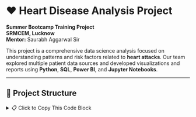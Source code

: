 # ❤️ Heart Disease Analysis Project

**Summer Bootcamp Training Project**  
**SRMCEM, Lucknow**  
**Mentor:** Saurabh Aggarwal Sir  

This project is a comprehensive data science analysis focused on understanding patterns and risk factors related to **heart attacks**. Our team explored multiple patient data sources and developed visualizations and reports using **Python**, **SQL**, **Power BI**, and **Jupyter Notebooks**.

---

## 📁 Project Structure

<details> <summary>📋 Click to Copy This Code Block</summary>





Summer-Bootcamp-Training-Project/

│

├── CSV/

│ ├── diagnoses+lab_results.csv

│ ├── diagnoses_updated.csv

│ ├── medications.csv

│ ├── patient+visit.csv

│ ├── patients+visits.csv

│ ├── updated_lab_results.csv

│ └── updated_patients.csv

│ └── visits.csv

│

├── Code/

│ ├── Heart_Disease_(Lab_result+Medication+Diagnoses).ipynb

│ ├── diagnoses+lab_result.ipynb

│ ├── paitents_.analysis.ipynb

│ ├── patients+visits.ipynb

│ └── visit_analysis.ipynb

│

├── SQL/

│ ├── heart_disease.sql

│ └── SQL_Report.pdf

│

├── PDF/

│ ├── Heart Disease Analysis Project.pdf

│ ├── Heart Disease.pdf

│ ├── Heart_Disease_Report.pdf

│ ├── Paitent_View.pdf

│ └── lab_diagnosis_analysis.pdf

│

├── PowerBI/

│ └── Heart Disease Analysis Project.pbix

│

└── README.md




---

## 📊 Project Highlights

- **Data Source:** Data was gathered from various **online health datasets**.
- **Data Files:** 5 key CSVs including:
  - `diagnoses_updated.csv`
  - `medications.csv`
  - `updated_lab_results.csv`
  - `updated_patients.csv`
  - `visits.csv`
- **Analysis Tools:**
  - Python libraries: `pandas`, `numpy`, `seaborn`, `matplotlib`, `fpdf`, `warnings`
  - SQL for querying structured data
  - Jupyter Notebooks for visual exploratory analysis
  - Power BI for interactive dashboards and stakeholder reporting

---

## 🧠 Key Insights

- Identification of critical lab results and diagnosis combinations that correlate with heart attacks.
- Frequency and type of medications administered.
- Patient visit trends and relationships between comorbidities and heart disease.
- Interactive dashboards summarizing findings visually.

---

## 📌 Technologies Used

| Tool/Library      | Purpose                         |
|-------------------|----------------------------------|
| Python (Pandas, NumPy, Matplotlib, Seaborn) | Data manipulation & visualization |
| SQL               | Data querying & exploration     |
| Jupyter Notebook  | Interactive data analysis       |
| Power BI          | Dashboard creation              |
| FPDF              | PDF report generation           |

---

## 👩‍💻 Team Members

| Name                | GitHub Username         |
|---------------------|-------------------------|
| Aditi Pandey        | [Aditi14319](https://github.com/Aditi14319)  
| Aditi Agnihotri     | [aditi549](https://github.com/aditi549)  
| Anshika Dubey       | [Anshika-Dubey](https://github.com/Anshika-Dubey)  
| Ishita Aggarwal     | [ishita009A](https://github.com/ishita009A)  
| Suryakant Mishra    | [mishrasuryakant](https://github.com/mishrasuryakant)  
| Nirnay Awasthi      | [NirnayAwasthi](https://github.com/NirnayAwasthi)  
| Shashank Mishra     | [ShashankMishra9696](https://github.com/ShashankMishra9696)  
| Vanshika Gupta      | [vanshikagpt1204](https://github.com/vanshikagpt1204)  

---

## 📎 How to Use

1. Clone the repository:
   ```bash
   git clone https://github.com/kuro-shiv/Summer-Bootcamp-Training-Project
   cd Summer-Bootcamp-Training-Project



